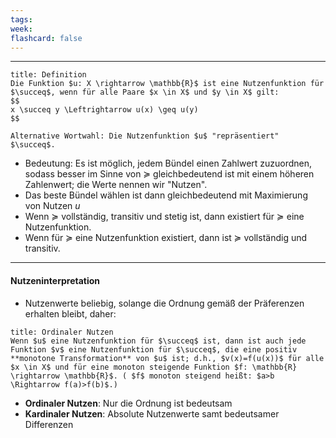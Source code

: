 ```yaml
---
tags:
week:
flashcard: false
---
```

***

```ad-important
title: Definition
Die Funktion $u: X \rightarrow \mathbb{R}$ ist eine Nutzenfunktion für $\succeq$, wenn für alle Paare $x \in X$ und $y \in X$ gilt:
$$
x \succeq y \Leftrightarrow u(x) \geq u(y)
$$

Alternative Wortwahl: Die Nutzenfunktion $u$ "repräsentiert" $\succeq$.

```

- Bedeutung: Es ist möglich, jedem Bündel einen Zahlwert zuzuordnen, sodass besser im Sinne von $\succeq$ gleichbedeutend ist mit einem höheren Zahlenwert; die Werte nennen wir "Nutzen".
- Das beste Bündel wählen ist dann gleichbedeutend mit Maximierung von Nutzen $u$
- Wenn $\succeq$ vollständig, transitiv und stetig ist, dann existiert für $\succeq$ eine Nutzenfunktion.
- Wenn für $\succeq$ eine Nutzenfunktion existiert, dann ist $\succeq$ vollständig und transitiv.

***
#### Nutzeninterpretation

- Nutzenwerte beliebig, solange die Ordnung gemäß der Präferenzen erhalten bleibt, daher:

```ad-note
title: Ordinaler Nutzen
Wenn $u$ eine Nutzenfunktion für $\succeq$ ist, dann ist auch jede Funktion $v$ eine Nutzenfunktion für $\succeq$, die eine positiv **monotone Transformation** von $u$ ist; d.h., $v(x)=f(u(x))$ für alle $x \in X$ und für eine monoton steigende Funktion $f: \mathbb{R} \rightarrow \mathbb{R}$. ( $f$ monoton steigend heißt: $a>b \Rightarrow f(a)>f(b)$.)
```

- **Ordinaler Nutzen**: Nur die Ordnung ist bedeutsam
- **Kardinaler Nutzen**: Absolute Nutzenwerte samt bedeutsamer Differenzen

